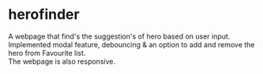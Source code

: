 # herofinder
A webpage that find's the suggestion's of hero based on user input.
<br>
Implemented modal feature, debouncing & an option to add and remove the hero from Favourite list.
<br>
The webpage is also responsive.
